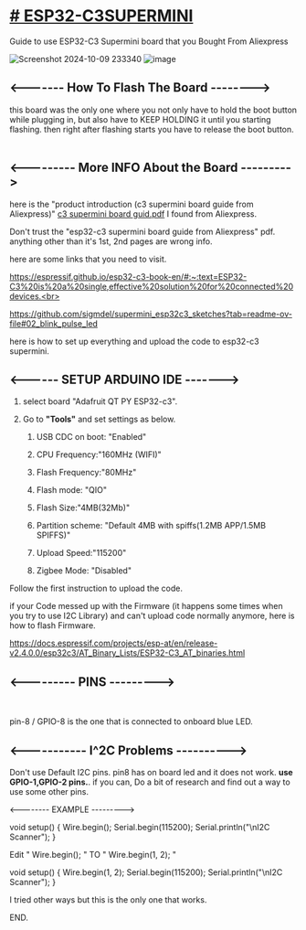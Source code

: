 <h1><u><b># ESP32-C3SUPERMINI</b></u></h1>

Guide to use ESP32-C3 Supermini board that you Bought From Aliexpress

![Screenshot 2024-10-09 233340](https://github.com/user-attachments/assets/74b78114-7ec8-4ae4-82e6-538f9a98d69e)
![image](https://github.com/user-attachments/assets/18e5b2db-15b1-4791-8e28-f787727e7ae4)<br>

<h2><------- How To Flash The Board --------></h2>
	
this board was the only one where you not only have to hold the boot button while plugging in, but also have to KEEP HOLDING it until you starting flashing. then right after flashing starts you have to release the boot button. <br><br>

<h2><--------- More INFO About the Board ---------></h2>

here is the "product introduction (c3 supermini board guide from Aliexpress)" [c3 supermini board guid.pdf](https://github.com/user-attachments/files/17317016/c3.supermini.board.guid.pdf) I found from Aliexpress.

Don't trust the "esp32-c3 supermini board guide from Aliexpress" pdf.  anything other than it's 1st, 2nd pages are wrong info.<br>

here are some links that you need to visit.<br>

https://espressif.github.io/esp32-c3-book-en/#:~:text=ESP32-C3%20is%20a%20single,effective%20solution%20for%20connected%20devices.<br>

https://github.com/sigmdel/supermini_esp32c3_sketches?tab=readme-ov-file#02_blink_pulse_led<br>

here is how to set up everything and upload the code to esp32-c3 supermini. 

<h2><------ SETUP ARDUINO IDE -------></h2>
	
1. select board "Adafruit QT PY ESP32-c3".
2. Go to <b>"Tools"</b> and set settings as below.

	1. USB CDC on boot: "Enabled"

	2. CPU Frequency:"160MHz (WIFI)"

	3. Flash Frequency:"80MHz"

	4. Flash mode: "QIO"

	5. Flash Size:"4MB(32Mb)"

	6. Partition scheme: "Default 4MB with spiffs(1.2MB APP/1.5MB SPIFFS)"

	7. Upload Speed:"115200"

	8. Zigbee Mode: "Disabled"

Follow the first instruction to upload the code. <br>

if your Code messed up with the Firmware (it happens some times when you try to use I2C Library) and can't upload code normally anymore, here is how to flash Firmware.

https://docs.espressif.com/projects/esp-at/en/release-v2.4.0.0/esp32c3/AT_Binary_Lists/ESP32-C3_AT_binaries.html<br>

<h2><--------- PINS ---------></h2><br>

pin-8 / GPIO-8 is the one that is connected to onboard blue LED.
 
<h2><----------- I^2C Problems ----------></h2>
Don't use Default I2C pins. pin8 has on board led and it does not work. <b>use GPIO-1,GPIO-2 pins.</b>. if you can, Do a bit of research and find out a way to use some other pins.

<-------- EXAMPLE --------->

void setup() {
  Wire.begin();
  Serial.begin(115200);
  Serial.println("\nI2C Scanner");
}

Edit " Wire.begin(); "  TO  " Wire.begin(1, 2); "

void setup() {
  Wire.begin(1, 2);
  Serial.begin(115200);
  Serial.println("\nI2C Scanner");
}

I tried other ways but this is the only one that works.

END.
